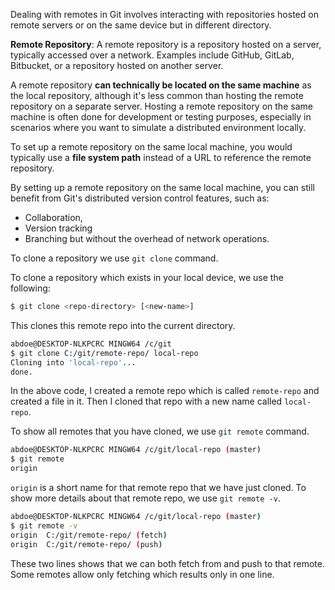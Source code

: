 Dealing with remotes in Git involves interacting with repositories hosted on remote servers or on the same device but in different directory.

**Remote Repository**: A remote repository is a repository hosted on a server, typically accessed over a network. Examples include GitHub, GitLab, Bitbucket, or a repository hosted on another server.

A remote repository **can technically be located on the same machine** as the local repository, although it's less common than hosting the remote repository on a separate server. Hosting a remote repository on the same machine is often done for development or testing purposes, especially in scenarios where you want to simulate a distributed environment locally.

To set up a remote repository on the same local machine, you would typically use a **file system path** instead of a URL to reference the remote repository.

By setting up a remote repository on the same local machine, you can still benefit from Git's distributed version control features, such as:
* Collaboration,
* Version tracking
* Branching
but without the overhead of network operations.

To clone a repository we use `git clone` command.

To clone a repository which exists in your local device, we use the following:
```bash
$ git clone <repo-directory> [<new-name>]
```

This clones this remote repo into the current directory.
```bash
abdoe@DESKTOP-NLKPCRC MINGW64 /c/git
$ git clone C:/git/remote-repo/ local-repo
Cloning into 'local-repo'...
done.
```

In the above code, I created a remote repo which is called `remote-repo` and created a file in it. Then I cloned that repo with a new name called `local-repo`.

To show all remotes that you have cloned, we use `git remote` command.
```bash
abdoe@DESKTOP-NLKPCRC MINGW64 /c/git/local-repo (master)
$ git remote
origin
```

`origin` is a short name for that remote repo that we have just cloned. To show more details about that remote repo, we use `git remote -v`.
```bash
abdoe@DESKTOP-NLKPCRC MINGW64 /c/git/local-repo (master)
$ git remote -v
origin  C:/git/remote-repo/ (fetch)
origin  C:/git/remote-repo/ (push)
```

These two lines shows that we can both fetch from and push to that remote. Some remotes allow only fetching which results only in one line.

